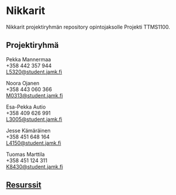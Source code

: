 # Nikkarit
Nikkarit projektiryhmän repository opintojaksolle Projekti TTMS1100.

## Projektiryhmä
Pekka Mannermaa  
+358 442 357 944  
L5320@student.jamk.fi

Noora Ojanen  
+358 443 060 366  
M0313@student.jamk.fi

Esa-Pekka Autio  
+358 409 626 991  
L3005@student.jamk.fi

Jesse Kämäräinen  
+358 451 648 164  
L4150@student.jamk.fi

Tuomas Marttila  
+358 451 124 311  
K8430@student.jamk.fi  

## [Resurssit](https://jamkstudent-my.sharepoint.com/:f:/g/personal/m0313_student_jamk_fi/EjiknC1kdgZMhpSyOmg6zqkB4tHzEVkjJjoYFMrInDr6Ag?e=fNP4jv)

